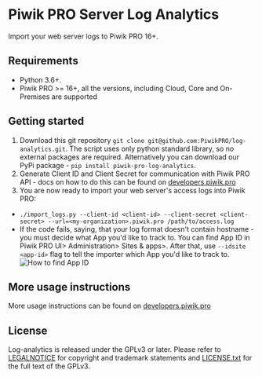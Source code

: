 # Piwik PRO Server Log Analytics

Import your web server logs to Piwik PRO 16+.

## Requirements

* Python 3.6+.
* Piwik PRO >= 16+, all the versions, including Cloud, Core and On-Premises are supported


## Getting started

1. Download this git repository `git clone git@github.com:PiwikPRO/log-analytics.git`. The script uses only python standard library, so no external packages are required. Alternatively you can download our PyPi package - `pip install piwik-pro-log-analytics`.
2. Generate Client ID and Client Secret for communication with Piwik PRO API - docs on how to do this can be found on [developers.piwik.pro](https://developers.piwik.pro/en/latest/data_collection/other_integrations/web_log_analytics.html)
3. You are now ready to import your web server's access logs into Piwik PRO:
  * `./import_logs.py --client-id <client-id> --client-secret <client-secret> --url=<my-organization>.piwik.pro /path/to/access.log`
  * If the code fails, saying, that your log format doesn't contain hostname - you must decide what App you'd like to track to. You can find App ID in Piwik PRO UI> Administration> Sites & apps>. After that, use `--idsite <app-id>` flag to tell the importer which App you'd like to track to.
![How to find App ID](docs/app-id.png "How to find App ID")


## More usage instructions
More usage instructions can be found on [developers.piwik.pro](https://developers.piwik.pro/en/latest/data_collection/other_integrations/web_log_analytics.html)


## License

Log-analytics is released under the GPLv3 or later.  Please refer to  [LEGALNOTICE](LEGALNOTICE) for copyright and trademark statements and [LICENSE.txt](LICENSE.txt) for the full text of the GPLv3.


